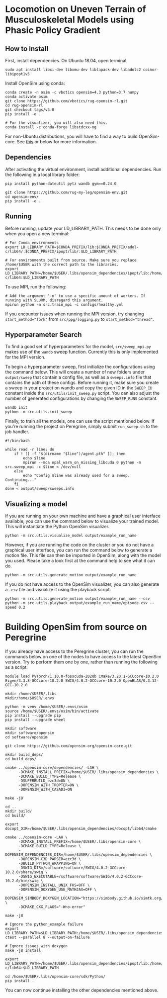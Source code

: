 # Locomotion on Uneven Terrain of Musculoskeletal Models using Phasic Policy Gradient 

## How to install

First, install dependencies. On Ubuntu 18.04, open terminal:

```
sudo apt install libxi-dev libxmu-dev liblapack-dev libadolc2 coinor-libipopt1v5 
```

Install OpenSim using conda:
```
conda create -n osim -c vbotics opensim=4.3 python=3.7 numpy
conda activate osim
git clone https://github.com/vbotics/rug-opensim-rl.git
cd rug-opensim-rl
git checkout tags/v3.0
pip install -e .

# For the visualizer, you will also need this.
conda install -c conda-forge libstdcxx-ng
```

For non-Ubuntu distributions, you will have to find a way to build OpenSim-core. See [this](https://github.com/opensim-org/opensim-core) or below for more information.

## Dependencies

After activating the virtual environment, install additional dependencies. Run the following in a local library folder:
```
pip install python-dateutil pytz wandb gym==0.24.0

git clone https://github.com/rug-my-leg/opensim-env.git
cd opensim-env/
pip install -e .
```

## Running

Before running, update your LD_LIBRARY_PATH. This needs to be done only when you open a new terminal:
```
# For Conda environments
export LD_LIBRARY_PATH=$CONDA_PREFIX/lib:$CONDA_PREFIX/adol-c/lib64/:$CONDA_PREFIX/ipopt/lib/:$LD_LIBRARY_PATH
```

```
# For environments built from source. Make sure you replace /home/$USER with the correct path to the libraries.
export LD_LIBRARY_PATH=/home/$USER/.libs/opensim_dependencies/ipopt/lib:/home/$USER/.libs/opensim_dependencies/adol-c/lib64:$LD_LIBRARY_PATH
```

To use MPI, run the following:
```
# Add the argument '-n' to use a specific amount of workers. If running with SLURM, disregard this argument.
mpirun python -m src.train_mpi -c configs/healthy.yml
```

If you encounter issues when running the MPI version, try changing `start_method="fork"` from `src/ppg/logging.py` to `start_method="thread"`.

## Hyperparameter Search
To find a good set of hyperparameters for the model, `src/sweep_mpi.py` makes use of the `wandb` sweep function. Currently this is only implemented for the MPI version.

To begin a hyperparameter sweep, first initialize the configurations using the command below. This will create a number of new folders under `output/sweep` that contain a config file, as well as a `sweeps.info` file that contains the path of these configs. Before running it, make sure you create a sweep in your project on wandb and copy the given ID in the `SWEEP_ID` constant inside the `src/utils/init_sweep.py` script. You can also adjust the number of generated configurations by changing the `SWEEP_RUNS` constant.
```
wandb init
python -m src.utils.init_sweep
```

Finally, to train all the models, one can use the script mentioned below. If you're running the project on Peregrine, simply submit `run_sweep.sh` to the job handler.
```
#!/bin/bash

while read -r line; do
    if ! [[ -f "$(dirname "$line")/agent.pth" ]]; then
        echo $line
        mpirun --mca opal_warn_on_missing_libcuda 0 python -m src.sweep_mpi -c $line < /dev/null
    else
        echo "Config $line was already used for a sweep. Continuing..."
    fi
done < output/sweep/sweeps.info
```

## Visualizing a model
If you are running on your own machine and have a graphical user interface available, you can use the command below to visualize your trained model. This will instantiate the Python OpenSim visualizer.
```
python -m src.utils.visualize_model output/example_run_name
```

However, if you are running the code on the cluster or you do not have a graphical user interface, you can run the command below to generate a motion file. This file can then be imported in OpenSim, along with the model you used. Please take a look first at the command help to see what it can do.
```
python -m src.utils.generate_motion output/example_run_name
```

If you do not have access to the OpenSim visualizer, you can also generate a `.csv` file and visualize it using the playback script.
```
python -m src.utils.generate_motion output/example_run_name --csv
python -m src.utils.playback output/example_run_name/episode.csv --speed 0.2

```

# Building OpenSim from source on Peregrine
If you already have access to the Peregrine cluster, you can run the commands below on one of the nodes to have access to the latest OpenSim version. Try to perform them one by one, rather than running the following as a script.

```
module load PyTorch/1.10.0-fosscuda-2020b CMake/3.20.1-GCCcore-10.2.0 Eigen/3.3.8-GCCcore-10.2.0 SWIG/4.0.2-GCCcore-10.2.0 OpenBLAS/0.3.12-GCC-10.2.0

mkdir /home/$USER/.libs
mkdir/home/$USER/.envs

python -m venv /home/$USER/.envs/osim
source /home/$USER/.envs/osim/bin/activate
pip install --upgrade pip
pip install --upgrade wheel

mkdir software
mkdir software/opensim
cd software/opensim

git clone https://github.com/opensim-org/opensim-core.git

mkdir build_deps/
cd build_deps/

cmake ../opensim-core/dependencies/ -LAH \
      -DCMAKE_INSTALL_PREFIX=/home/$USER/.libs/opensim_dependencies \
      -DCMAKE_BUILD_TYPE=Release \
      -DSUPERBUILD_ezc3d=ON \
      -DOPENSIM_WITH_TROPTER=ON \
      -DOPENSIM_WITH_CASADI=ON

make -j8

cd ..
mkdir build/
cd build/

export docopt_DIR=/home/$USER/.libs/opensim_dependencies/docopt/lib64/cmake

cmake ../opensim-core -LAH \
      -DCMAKE_INSTALL_PREFIX=/home/$USER/.libs/opensim-core \
      -DCMAKE_BUILD_TYPE=Release \
      -DOPENSIM_DEPENDENCIES_DIR=/home/$USER/.libs/opensim_dependencies \
      -DOPENSIM_C3D_PARSER=ezc3d \
      -DBUILD_PYTHON_WRAPPING=ON \
      -DSWIG_DIR=/software/software/SWIG/4.0.2-GCCcore-10.2.0/share/swig \
      -DSWIG_EXECUTABLE=/software/software/SWIG/4.0.2-GCCcore-10.2.0/bin/swig \
      -DOPENSIM_INSTALL_UNIX_FHS=OFF \
      -DOPENSIM_DOXYGEN_USE_MATHJAX=OFF \
      -DOPENSIM_SIMBODY_DOXYGEN_LOCATION="https://simbody.github.io/simtk.org/api_docs/simbody/latest/" \
      -DCMAKE_CXX_FLAGS="-Wno-error"

make -j8

# Ignore the python_example failure
export LD_LIBRARY_PATH=$LD_LIBRARY_PATH:/home/$USER/.libs/opensim_dependencies/simbody/lib
ctest --parallel 8 --output-on-failure

# Ignore issues with doxygen
make -j8 install

export LD_LIBRARY_PATH=/home/$USER/.libs/opensim_dependencies/ipopt/lib:/home/$USER/.libs/opensim_dependencies/adol-c/lib64:$LD_LIBRARY_PATH

cd /home/$USER/.libs/opensim-core/sdk/Python/
pip install .
```

You can now continue installing the other dependencies mentioned above.